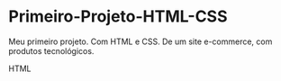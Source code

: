 # Primeiro-Projeto-HTML-CSS
Meu primeiro projeto. Com HTML e CSS. De um site e-commerce, com produtos tecnológicos.

HTML
